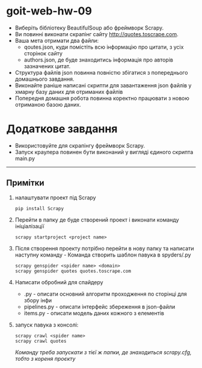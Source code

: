 # goit-web-hw-09

* Виберіть бібліотеку BeautifulSoup або фреймворк Scrapy.
* Ви повинні виконати скрапінг сайту http://quotes.toscrape.com. 
* Ваша мета отримати два файли: 
  * qoutes.json, куди помістіть всю інформацію про цитати, з усіх сторінок сайту 
  * authors.json, де буде знаходитись інформація про авторів зазначених цитат. 
* Структура файлів json повинна повністю збігатися з попереднього домашнього завдання. 
* Виконайте раніше написані скрипти для завантаження json файлів у хмарну базу даних для отриманих файлів
* Попередня домашня робота повинна коректно працювати з новою отриманою базою даних.

# Додаткове завдання
* Використовуйте для скрапінгу фреймворк Scrapy. 
* Запуск краулера повинен бути виконаний у вигляді єдиного скрипта main.py

----
## Примітки
1. налаштувати проект під Scrapy
    ```
    pip install Scrapy
    ```
2. Перейти в папку де буде створений проект і виконати команду ініціалізації
    ```
    scrapy startproject <project name>
    ```
    
3. Після створення проекту потрібно перейти в нову папку та написати наступну команду - Команда створить шаблон павука в spyders/<spider name>.py
    ```
    scrapy genspider <spider name> <domain>
    scrapy genspider quotes quotes.toscrape.com
    ```
4. Написати обробний для спайдеру 
   * <spider name>.py - описати основний алгоритм проходження по сторінці для збору інфи
   * pipelines.py - описати інтерфейс збереження в json-файли
   * items.py - описати модель даних кожного з елементів

5. запуск павука з консолі: 
   ```
   scrapy crawl <spider name>
   scrapy crawl quotes
    ```
   *Команду треба запускати з тієї ж папки, де знаходиться scrapy.cfg, тобто з кореня проєкту*